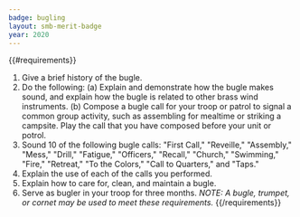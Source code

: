 ```yaml
---
badge: bugling
layout: smb-merit-badge
year: 2020
---
```


{{#requirements}}
1. Give a brief history of the bugle.
2. Do the following:
    (a) Explain and demonstrate how the bugle makes sound, and explain how the bugle is related to other brass wind instruments.
    (b) Compose a bugle call for your troop or patrol to signal a common group activity, such as assembling for mealtime or striking a campsite. Play the call that you have composed before your unit or potrol.
3. Sound 10 of the following bugle calls: "First Call," "Reveille," "Assembly," "Mess," "Drill," "Fatigue," "Officers," "Recall," "Church," "Swimming," "Fire," "Retreat," "To the Colors," "Call to Quarters," and "Taps."
4. Explain the use of each of the calls you performed.
5. Explain how to care for, clean, and maintain a bugle.
6. Serve as bugler in your troop for three months.
    *NOTE: A bugle, trumpet, or cornet may be used to meet these requirements.*
{{/requirements}}
